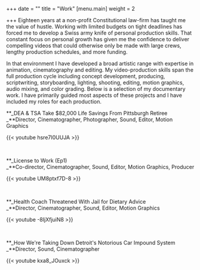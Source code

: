 +++
date = ""
title = "Work"
[menu.main]
weight = 2

+++
Eighteen years at a non-profit Constitutional law-firm has taught me the value of hustle. Working with limited budgets on tight deadlines has forced me to develop a Swiss army knife of personal production skills. That constant focus on personal growth has given me the confidence to deliver compelling videos that could otherwise only be made with large crews, lengthy production schedules, and more funding.

In that environment I have developed a broad artistic range with expertise in animation, cinematography and editing. My video-production skills span the full production cycle including concept development, producing, scriptwriting, storyboarding, lighting, shooting, editing, motion graphics, audio mixing, and color grading. Below is a selection of my documentary work. I have primarily guided most aspects of these projects and I have included my roles for each production.

**_DEA & TSA Take $82,000 Life Savings From Pittsburgh Retiree  
_**Director, Cinematographer, Photographer, Sound, Editor, Motion Graphics

{{< youtube hsre7I0UUJA >}}

 

**_License to Work (Ep1)  
_**Co-director, Cinematographer, Sound, Editor, Motion Graphics, Producer

{{< youtube UM8ptxf7D-8 >}}

 

**_Health Coach Threatened With Jail for Dietary Advice  
_**Director, Cinematographer, Sound, Editor, Motion Graphics

{{< youtube -8IjXfjuiN8 >}}

 

**_How We're Taking Down Detroit's Notorious Car Impound System  
_**Director, Sound, Cinematographer

{{< youtube kxa8_JOuxck >}}